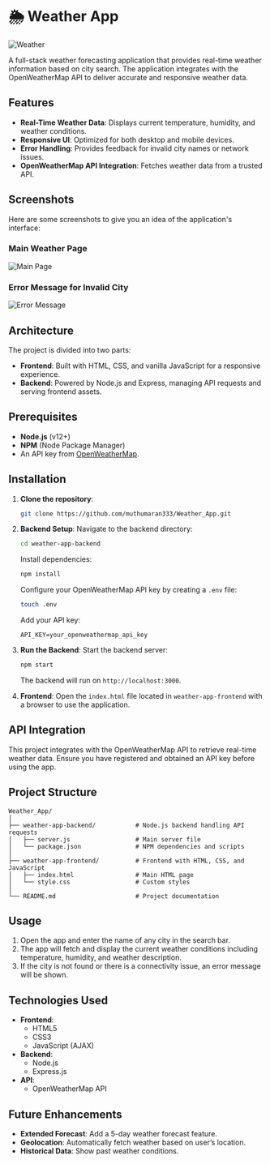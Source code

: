 # 🌦️ Weather App

![Weather](https://img.shields.io/badge/Weather-Forecasting-blue?style=flat-square&logo=weather)

A full-stack weather forecasting application that provides real-time weather information based on city search. The application integrates with the OpenWeatherMap API to deliver accurate and responsive weather data.

## Features
- **Real-Time Weather Data**: Displays current temperature, humidity, and weather conditions.
- **Responsive UI**: Optimized for both desktop and mobile devices.
- **Error Handling**: Provides feedback for invalid city names or network issues.
- **OpenWeatherMap API Integration**: Fetches weather data from a trusted API.

## Screenshots
Here are some screenshots to give you an idea of the application's interface:

### Main Weather Page
![Main Page](images/weather_app_main.png)

### Error Message for Invalid City
![Error Message](images/weather_app_error.png)

## Architecture
The project is divided into two parts:
- **Frontend**: Built with HTML, CSS, and vanilla JavaScript for a responsive experience.
- **Backend**: Powered by Node.js and Express, managing API requests and serving frontend assets.

## Prerequisites
- **Node.js** (v12+)
- **NPM** (Node Package Manager)
- An API key from [OpenWeatherMap](https://openweathermap.org/api).

## Installation

1. **Clone the repository**:
   ```bash
   git clone https://github.com/muthumaran333/Weather_App.git
   ```

2. **Backend Setup**:
   Navigate to the backend directory:
   ```bash
   cd weather-app-backend
   ```
   Install dependencies:
   ```bash
   npm install
   ```
   Configure your OpenWeatherMap API key by creating a `.env` file:
   ```bash
   touch .env
   ```
   Add your API key:
   ```
   API_KEY=your_openweathermap_api_key
   ```

3. **Run the Backend**:
   Start the backend server:
   ```bash
   npm start
   ```
   The backend will run on `http://localhost:3000`.

4. **Frontend**:
   Open the `index.html` file located in `weather-app-frontend` with a browser to use the application.

## API Integration
This project integrates with the OpenWeatherMap API to retrieve real-time weather data. Ensure you have registered and obtained an API key before using the app.

## Project Structure
```
Weather_App/
│
├── weather-app-backend/           # Node.js backend handling API requests
│   ├── server.js                  # Main server file
│   └── package.json               # NPM dependencies and scripts
│
├── weather-app-frontend/          # Frontend with HTML, CSS, and JavaScript
│   ├── index.html                 # Main HTML page
│   └── style.css                  # Custom styles
│
└── README.md                      # Project documentation
```

## Usage
1. Open the app and enter the name of any city in the search bar.
2. The app will fetch and display the current weather conditions including temperature, humidity, and weather description.
3. If the city is not found or there is a connectivity issue, an error message will be shown.

## Technologies Used
- **Frontend**: 
  - HTML5
  - CSS3
  - JavaScript (AJAX)
- **Backend**: 
  - Node.js
  - Express.js
- **API**: 
  - OpenWeatherMap API

## Future Enhancements
- **Extended Forecast**: Add a 5-day weather forecast feature.
- **Geolocation**: Automatically fetch weather based on user’s location.
- **Historical Data**: Show past weather conditions.
